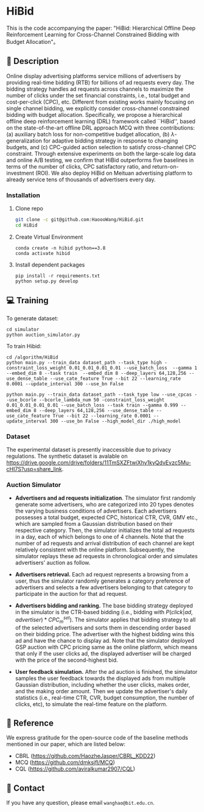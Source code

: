 # HiBid


This is the code accompanying the paper: "HiBid: Hierarchical Offline Deep Reinforcement Learning for Cross-Channel Constrained Bidding with Budget Allocation"。
## :page_facing_up: Description
Online display advertising platforms service millions of advertisers by providing real-time bidding (RTB) for billions of ad requests every day. The bidding strategy handles ad requests across channels to maximize the number of clicks under the set financial constraints, i.e., total budget and cost-per-click (CPC), etc. Different from existing works mainly focusing on single channel bidding, we explicitly consider cross-channel constrained bidding with budget allocation. Specifically, we propose a hierarchical offline deep reinforcement learning (DRL) framework called ``HiBid'', based on the state-of-the-art offline DRL approach MCQ with three contributions: (a) auxiliary batch loss for non-competitive budget allocation, (b) 
$\lambda$-generalization for adaptive bidding strategy in response to changing budgets, and (c) CPC-guided action selection to satisfy cross-channel CPC constraint. Through extensive experiments on both the large-scale log data and online A/B testing, we confirm that HiBid outperforms five baselines in terms of the number of clicks, CPC satisfactory ratio, and return-on-investment (ROI). We also deploy HiBid on Meituan advertising platform to already service tens of thousands of advertisers every day. 

### Installation
1. Clone repo
    ```bash
    git clone -c git@github.com:HaoooWang/HiBid.git
    cd HiBid
    ```
   
2. Create Virtual Environment
    ```
   conda create -n hibid python==3.8
   conda activate hibid
   ```
3. Install dependent packages
    ```
    pip install -r requirements.txt
    python setup.py develop
    ```
## :computer: Training
To generate dataset:
```
cd simulator
python auction_simulator.py
```

To train Hibid:
```
cd /algorithm/HiBid
python main.py --train_data dataset_path --task_type high -constraint_loss_weight 0.01_0.01_0.01_0.01 --use_batch_loss  --gamma 1 --embed_dim 8 --task train  --embed_dim 8 --deep_layers 64,128,256 --use_dense_table --use_cate_feature True --bit 22 --learning_rate 0.0001 --update_interval 300 --use_bn False 

python main.py --train_data dataset_path --task_type low --use_cpcas --use_bcorle --bcorle_lambda_num 50 -constraint_loss_weight 0.01_0.01_0.01_0.01 --use_batch_loss --task train --gamma 0.999 --embed_dim 8 --deep_layers 64,128,256 --use_dense_table --use_cate_feature True --bit 22 --learning_rate 0.0001 --update_interval 300 --use_bn False --high_model_dir ./high_model
```

### Dataset
The experimental dataset is presently inaccessible due to privacy regulations.
The synthetic dataset is avalable on https://drive.google.com/drive/folders/11TmSXZFtwiXhy1kyQdvEvzc5Mu-cHI7S?usp=share_link.
### Auction Simulator

- **Advertisers and ad requests initialization**. The simulator first randomly generate some advertisers, who are categorized into 20 types denotes the varying business conditions of advertisers. Each advertisers possesses a total budget, expected CPC, historical CTR, CVR, GMV etc., which are sampled from a Gaussian distribution based on their respective category. Then, the simulator initializes the total ad requests in a day, each of which belongs to one of 4 channels. Note that the number of ad requests and arrival distribution of each channel are kept relatively consistent with the online platform. Subsequently, the simulator replays these ad requests in chronological order and simulates advertisers' auction as follow.

- **Advertisers retrieval.** Each ad request represents a browsing from a user, thus the simulator randomly generates a category preference of advertisers and selects a few advertisers belonging to that category to participate in the auction for that ad request.

- **Advertisers bidding and ranking.** The base bidding strategy deployed in the simulator is the CTR-based bidding (i.e., bidding with $P(click|ad, advertiser)*CPC_m^{set}$). The simulator applies that bidding strategy to all of the selected advertisers and sorts them in descending order based on their bidding price. The advertiser with the highest bidding wins this ad and have the chance to display ad. Note that the simulator deployed GSP auction with CPC pricing same as the online platform, which means that only if the user clicks ad, the displayed advertiser will be charged with the price of the second-highest bid.

- **User feedback simulation.** After the ad auction is finished, the simulator samples the user feedback towards the displayed ads from multiple Gaussian distribution, including whether the user clicks, makes order, and the making order amount. Then we update the advertiser's daily statistics (i.e., real-time CTR, CVR, budget consumption, the number of clicks, etc), to simulate the real-time feature on the platform.

## :clap: Reference
We express gratitude for the open-source code of the baseline methods mentioned in our paper, which are listed below:
- CBRL (https://github.com/HaozheJasper/CBRL_KDD22)
- MCQ (https://github.com/dmksjfl/MCQ)
- CQL (https://github.com/aviralkumar2907/CQL)

## :e-mail: Contact
If you have any question, please email `wanghao@bit.edu.cn`.

